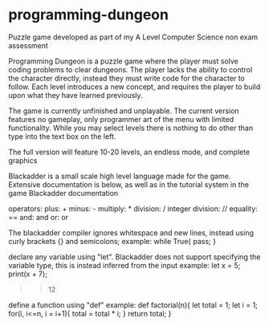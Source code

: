 # programming-dungeon
Puzzle game developed as part of my A Level Computer Science non exam assessment

Programming Dungeon is a puzzle game where the player must solve coding problems to clear dungeons. The player lacks the ability to control the character directly, instead they must write code for the character to follow. Each level introduces a new concept, and requires the player to build upon what they have learned previously.

The game is currently unfinished and unplayable. The current version features no gameplay, only programmer art of the menu with limited functionality. While you may select levels there is nothing to do other than type into the text box on the left.

The full version will feature 10-20 levels, an endless mode, and complete graphics


Blackadder is a small scale high level language made for the game. Extensive documentation is below, as well as in the tutorial system in the game
Blackadder documentation

operators:
plus: +
minus: -
multiply: *
division: /
integer division: //
equality: ==
and: and
or: or

The blackadder compiler ignores whitespace and new lines, instead using curly brackets {} and semicolons;
example:
while True{
    pass;
}

declare any variable using "let". Blackadder does not support specifying the variable type, this is instead inferred from the input
example:
let x = 5;
print(x + 7);
>> 12

define a function using "def"
example:
def factorial(n){
    let total = 1;
    let i = 1;
    for(i, i<=n, i = i+1){
        total = total * i;
    }
    return total;
}
